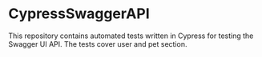 # CypressSwaggerAPI
 This repository contains automated tests written in Cypress for testing the Swagger UI API. The tests cover user and pet section.
